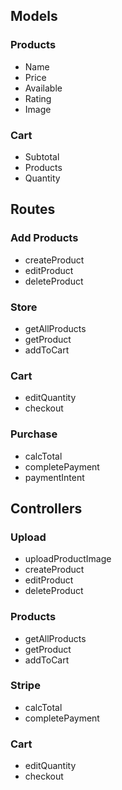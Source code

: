 ## Models

### Products
 - Name
 - Price
 - Available
 - Rating
 - Image

### Cart
- Subtotal
- Products
- Quantity


## Routes

### Add Products
- createProduct
- editProduct
- deleteProduct


### Store
- getAllProducts
- getProduct
- addToCart


### Cart
- editQuantity
- checkout

### Purchase
- calcTotal
- completePayment
- paymentIntent


## Controllers

### Upload
- uploadProductImage
- createProduct
- editProduct
- deleteProduct

### Products
- getAllProducts
- getProduct
- addToCart


### Stripe
- calcTotal
- completePayment

### Cart
- editQuantity
- checkout

